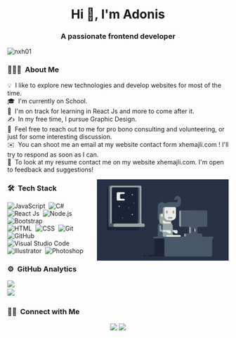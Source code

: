 <h1 align="center">Hi 👋, I'm Adonis</h1>
<h3 align="center">A passionate frontend developer</h3>

<p align="left"> <img src="https://komarev.com/ghpvc/?username=nxh01&label=Profile%20views&color=0e75b6&style=flat" alt="nxh01" /> </p>

<!-- ![Aditya Vikram Singh Banner](https://raw.githubusercontent.com/AVS1508/AVS1508/master/assets/Aditya%20Vikram%20Singh%20Banner.jpg)
 -->
### 👨🏻‍💻 &nbsp;About Me

💡 &nbsp;I like to explore new technologies and develop websites for most of the time.\
🎓 &nbsp;I'm currently on School.\
🌱 &nbsp;I'm on track for learning in React Js and more to come after it.\
✍️ &nbsp;In my free time, I pursue Graphic Design.\
💬 &nbsp;Feel free to reach out to me for pro bono consulting and volunteering, or just for some interesting discussion.\
✉️ &nbsp;You can shoot me an email at my website contact form xhemajli.com ! I'll try to respond as soon as I can.\
📄 &nbsp;To look at my resume contact me on my website xhemajli.com. I'm open to feedback and suggestions!

<img alt="Night Coding" src="https://raw.githubusercontent.com/AVS1508/AVS1508/master/assets/Night-Coding.gif" align="right"/>

### 🛠 &nbsp;Tech Stack

<!-- ![Python](https://img.shields.io/badge/-Python-05122A?style=flat&logo=python)&nbsp; -->
![JavaScript](https://img.shields.io/badge/-JavaScript-05122A?style=flat&logo=javascript)&nbsp;
![C#](https://img.shields.io/badge/-C++-05122A?style=flat&logo=C%2B%2B&logoColor=00599C)&nbsp;
![React Js](https://img.shields.io/badge/-React-05122A?style=flat&logo=react)&nbsp;
![Node.js](https://img.shields.io/badge/-Node.js-05122A?style=flat&logo=node.js)&nbsp;
![Bootstrap](https://img.shields.io/badge/-Bootstrap-05122A?style=flat&logo=bootstrap&logoColor=563D7C)\
![HTML](https://img.shields.io/badge/-HTML-05122A?style=flat&logo=HTML5)&nbsp;
![CSS](https://img.shields.io/badge/-CSS-05122A?style=flat&logo=CSS3&logoColor=1572B6)&nbsp;
![Git](https://img.shields.io/badge/-Git-05122A?style=flat&logo=git)&nbsp;
![GitHub](https://img.shields.io/badge/-GitHub-05122A?style=flat&logo=github)&nbsp;
![Visual Studio Code](https://img.shields.io/badge/-Visual%20Studio%20Code-05122A?style=flat&logo=visual-studio-code&logoColor=007ACC)&nbsp;
![Illustrator](https://img.shields.io/badge/-Illustrator-05122A?style=flat&logo=adobe-illustrator)&nbsp;
![Photoshop](https://img.shields.io/badge/-Photoshop-05122A?style=flat&logo=adobe-photoshop)&nbsp;

### ⚙️ &nbsp;GitHub Analytics

<a href="https://github.com/nxh01">
  <img src="https://github-readme-stats-eight-theta.vercel.app/api?username=nxh01&show_icons=true&theme=algolia&include_all_commits=true&count_private=true"/>
 <br/>
  <img src="https://github-readme-stats-eight-theta.vercel.app/api/top-langs/?username=nxh01&layout=compact&langs_count=8&theme=algolia"/>
</a>
</p>

### 🤝🏻 &nbsp;Connect with Me

<p align="center">
<a href="https://xhemajli.com/"><img src="https://img.shields.io/badge/-xhemajli.com-3423A6?style=flat&logo=Google-Chrome&logoColor=white"/></a>
<!-- <a href=""><img src="https://img.shields.io/badge/-Adonis%20-0077B5?style=flat&logo=Linkedin&logoColor=white"/></a> -->
<a href="https://xhemajli.com/contact.html"><img src="https://img.shields.io/badge/-xhemajli.com-D14836?style=flat&logo=Gmail&logoColor=white"/></a>
<!-- <a href="https://instagram.com/adityavs_"><img src="https://img.shields.io/badge/-@adityavs__-E4405F?style=flat&logo=Instagram&logoColor=white"/></a> -->
</p>
